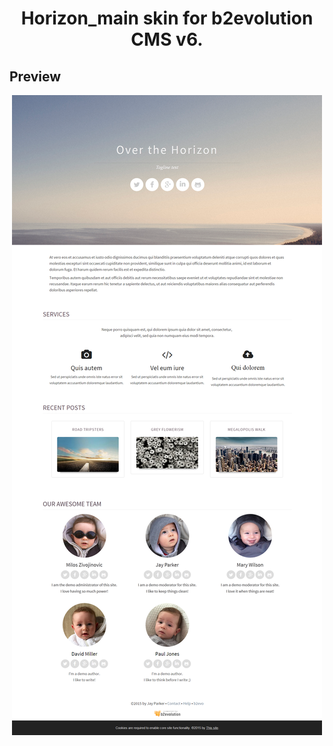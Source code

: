<h1 align="center">Horizon_main skin for b2evolution CMS v6.</h1>

<h2>Preview</h2>
<p align="center"><img src="main_skinshot_01.png?raw=true"/></p>
